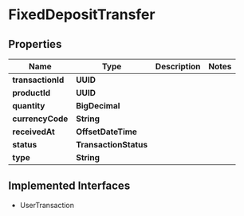 

# FixedDepositTransfer


## Properties

| Name | Type | Description | Notes |
|------------ | ------------- | ------------- | -------------|
|**transactionId** | **UUID** |  |  |
|**productId** | **UUID** |  |  |
|**quantity** | **BigDecimal** |  |  |
|**currencyCode** | **String** |  |  |
|**receivedAt** | **OffsetDateTime** |  |  |
|**status** | **TransactionStatus** |  |  |
|**type** | **String** |  |  |


## Implemented Interfaces

* UserTransaction


